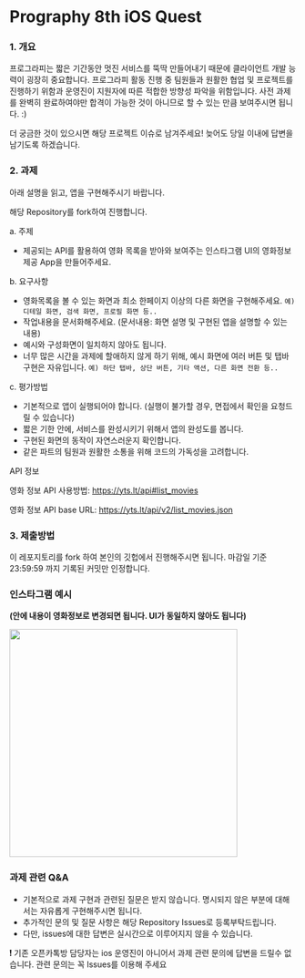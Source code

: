 # Prography 8th iOS Quest

### 1. 개요
프로그라피는 짧은 기간동안 멋진 서비스를 뚝딱 만들어내기 때문에 클라이언트 개발 능력이 굉장히 중요합니다. 프로그라피 활동 진행 중 팀원들과 원활한 협업 및 프로젝트를 진행하기 위함과 운영진이 지원자에 따른 적합한 방향성 파악을 위함입니다. 사전 과제를 완벽히 완료하여야만 합격이 가능한 것이 아니므로 할 수 있는 만큼 보여주시면 됩니다. :)

더 궁금한 것이 있으시면 해당 프로젝트 이슈로 남겨주세요! 늦어도 당일 이내에 답변을 남기도록 하겠습니다.

### 2. 과제
아래 설명을 읽고, 앱을 구현해주시기 바랍니다.

해당 Repository를 fork하여 진행합니다.

a. 주제
- 제공되는 API를 활용하여 영화 목록을 받아와 보여주는 인스타그램 UI의 영화정보 제공 App을 만들어주세요. 

b. 요구사항
- 영화목록을 볼 수 있는 화면과 최소 한페이지 이상의 다른 화면을 구현해주세요. `예) 디테일 화면, 검색 화면, 프로필 화면 등..`
- 작업내용을 문서화해주세요. (문서내용: 화면 설명 및 구현된 앱을 설명할 수 있는 내용)
- 예시와 구성화면이 일치하지 않아도 됩니다.
- 너무 많은 시간을 과제에 할애하지 않게 하기 위해, 예시 화면에 여러 버튼 및 탭바 구현은 자유입니다. `예) 하단 탭바, 상단 버튼, 기타 액션, 다른 화면 전환 등..`

c. 평가방법
- 기본적으로 앱이 실행되어야 합니다. (실행이 불가할 경우, 면접에서 확인을 요청드릴 수 있습니다)
- 짧은 기한 안에, 서비스를 완성시키기 위해서 앱의 완성도를 봅니다.
- 구현된 화면의 동작이 자연스러운지 확인합니다.
- 같은 파트의 팀원과 원활한 소통을 위해 코드의 가독성을 고려합니다.


API 정보

영화 정보 API 사용방법: https://yts.lt/api#list_movies

영화 정보 API base URL: https://yts.lt/api/v2/list_movies.json

### 3. 제출방법
이 레포지토리를 fork 하여 본인의 깃헙에서 진행해주시면 됩니다. 마감일 기준 23:59:59 까지 기록된 커밋만 인정합니다.

### 인스타그램 예시 
**(안에 내용이 영화정보로 변경되면 됩니다. UI가 동일하지 않아도 됩니다)**
<div>
  <img src="https://user-images.githubusercontent.com/13533884/215339992-6b4638b3-caa7-48fd-a079-dccc7ac596b2.PNG" width="400" />
</div>


### 과제 관련 Q&A
- 기본적으로 과제 구현과 관련된 질문은 받지 않습니다. 명시되지 않은 부분에 대해서는 자유롭게 구현해주시면 됩니다.
- 추가적인 문의 및 질문 사항은 해당 Repository Issues로 등록부탁드립니다.
- 다만, issues에 대한 답변은 실시간으로 이루어지지 않을 수 있습니다.

❗︎ 기존 오픈카톡방 담당자는 ios 운영진이 아니어서 과제 관련 문의에 답변을 드릴수 없습니다. 관련 문의는 꼭 Issues를 이용해 주세요

